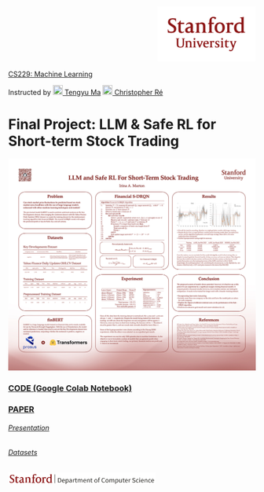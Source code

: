 <div align="right">
    <img src="https://github.com/irinamarton/Stanford-CS229-Final-Project/blob/main/images/SUSig_Stack_red.png" width="200px"/>
</div>

[CS229: Machine Learning](https://online.stanford.edu/courses/cs229-machine-learning)

Instructed by [<img src="https://ai.stanford.edu/~tengyuma/image/square_3594.jpg" width="20px" height="20px"/> Tengyu Ma](https://ai.stanford.edu/~tengyuma/)      [<img src="https://cs.stanford.edu/~chrismre/img/chrismre_headshot_lowres.jpg" width="20px" height="20px"/> Christopher Ré](https://cs.stanford.edu/~chrismre/)


# Final Project: LLM & Safe RL for Short-term Stock Trading

<img src="https://github.com/irinamarton/Stanford-CS229-Final-Project/blob/main/CS229%20-%20Poster%20-%20Irina%20A%20Marton%20-%20s.jpg" width="800"/>


### [CODE (Google Colab Notebook)](https://github.com/irinamarton/Stanford-CS229-Final-Project/blob/main/CS229_Final_Project_LLM_and_Safe_RL_For_Short_Term_Stock_Trading.ipynb)

### [PAPER](https://github.com/irinamarton/Stanford-CS229-Final-Project/blob/main/LLM%20%26%20Safe%20RL%20for%20Stock%20Trading%20-%20Irina%20A%20Marton.pdf)

###### [Presentation](https://drive.google.com/file/d/1oJ-5hwe7Bf2hzWzZleC3Ydh_c-ZhF6GI/view?usp=share_link)

###### [Datasets](https://github.com/irinamarton/Stanford-CS229-Final-Project/tree/main/AAPL%20Datasets)



[<img src="https://github.com/irinamarton/Stanford-CS229-Final-Project/blob/main/images/stanford-line1-3.png" width="300px"/>](https://cs.stanford.edu)
